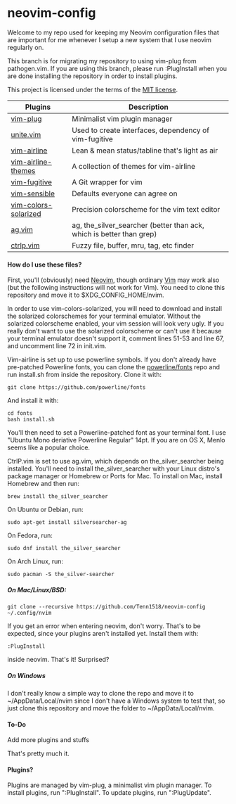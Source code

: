 # **neovim-config**

Welcome to my repo used for keeping my Neovim configuration files that are important for me whenever I setup a new system that I use neovim regularly on.

This branch is for migrating my repository to using vim-plug from pathogen.vim. If you are using this branch, please run :PlugInstall when you are done installing the repository in order to install plugins.

This project is licensed under the terms of the [MIT license](https://github.com/Tenn1518/neovim-config/blob/master/LICENSE).

 Plugins | Description
 ------- | -----------
 [vim-plug](https://github.com/junegunn/vim-plug) | Minimalist vim plugin manager
 [unite.vim](https://github.com/https://github.com/Shougo/unite.vim) | Used to create interfaces, dependency of vim-fugitive
 [vim-airline](https://github.com/vim-airline/vim-airline) | Lean & mean status/tabline that's light as air
 [vim-airline-themes](https://github.com/vim-airline/vim-airline-themes) | A collection of themes for vim-airline
 [vim-fugitive](https://github.com/tpope/vim-fugitive) | A Git wrapper for vim
 [vim-sensible](https://github.com/tpope/vim-sensible) | Defaults everyone can agree on
 [vim-colors-solarized](https://github.com/altercation/vim-colors-solarized) | Precision colorscheme for the vim text editor
 [ag.vim](https://github.com/vim-scripts/ag.vim) | ag, the_silver_searcher (better than ack, which is better than grep)
 [ctrlp.vim](https://github.com/ctrlpvim/ctrlp.vim) | Fuzzy file, buffer, mru, tag, etc finder

#### How do I use these files?
First, you'll (obviously) need [Neovim](https://github.com/neovim/neovim), though ordinary [Vim](https://github.com/vim/vim) may work also (but the following instructions will not work for Vim). You need to clone this repository and move it to $XDG_CONFIG_HOME/nvim.

In order to use vim-colors-solarized, you will need to download and install the solarized colorschemes for your terminal emulator. Without the solarized colorscheme enabled, your vim session will look very ugly. If you really don't want to use the solarized colorscheme or can't use it because your terminal emulator doesn't support it, comment lines 51-53 and line 67, and uncomment line 72 in init.vim.


Vim-airline is set up to use powerline symbols. If you don't already have pre-patched Powerline fonts, you can clone the [powerline/fonts](https://github.com/powerline/fonts) repo and run install.sh from inside the repository. Clone it with:
```
git clone https://github.com/powerline/fonts
```
And install it with:
```
cd fonts
bash install.sh
```
You'll then need to set a Powerline-patched font as your terminal font. I use "Ubuntu Mono deriative Powerline Regular" 14pt. If you are on OS X, Menlo seems like a popular choice.

CtrlP.vim is set to use ag.vim, which depends on the_silver_searcher being installed. You'll need to install the_silver_searcher with your Linux distro's package manager or Homebrew or Ports for Mac. To install on Mac, install Homebrew and then run:
```
brew install the_silver_searcher
```
On Ubuntu or Debian, run:
```
sudo apt-get install silversearcher-ag
```
On Fedora, run:
```
sudo dnf install the_silver_searcher
```
On Arch Linux, run:
```
sudo pacman -S the_silver-searcher
```

##### On Mac/Linux/BSD:
```
git clone --recursive https://github.com/Tenn1518/neovim-config ~/.config/nvim
```
If you get an error when entering neovim, don't worry. That's to be expected, since your plugins aren't installed yet. Install them with:
```
:PlugInstall
```
inside neovim.
That's it! Surprised?

##### On Windows
I don't really know a simple way to clone the repo and move it to ~/AppData/Local/nvim since I don't have a Windows system to test that, so just clone this repository and move the folder to ~/AppData/Local/nvim.

#### To-Do
Add more plugins and stuffs

That's pretty much it.

#### Plugins?
Plugins are managed by vim-plug, a minimalist vim plugin manager. To install plugins, run ":PlugInstall". To update plugins, run ":PlugUpdate".

